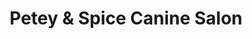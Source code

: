 ---
title: "Petey & Spice Canine Salon"
url: /greenville/petey-and-spice-canine-salon/
shop: pet grooming
---